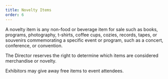 ```yaml
---
title: Novelty Items
order: 6
---
```


A novelty item is any non-food or beverage item for sale such as books, programs, photography, t-shirts, coffee cups, cozies, records, tapes, or souvenirs commemorating a specific event or program, such as a concert, conference, or convention.

The Director reserves the right to determine which items are considered merchandise or novelty.

Exhibitors may give away free items to event attendees.
